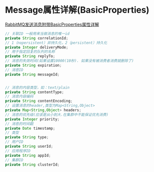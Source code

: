 # Message属性详解(BasicProperties)

[RabbitMQ发送消息附带BasicProperties属性详解](https://blog.csdn.net/yaomingyang/article/details/102636666)



```java
// 关联ID 一般用来当做消息的唯一id
private String correlationId;
// 1（nopersistent）非持久化，2（persistent）持久化
private Integer deliveryMode;
// 用于指定回复的队列的名称
private String replyTo;
// 消息的失效时间(如果设置10000(10秒). 如果没有被消费者消费就删除了)
private String expiration;
// 消息ID
private String messageId;


// 消息的内容类型，如：text/plain
private String contentType;
// 消息内容编码
private String contentEncoding;
// 设置消息的header,类型为Map<String,Object>
private Map<String,Object> headers;
// 消息的优先级(应该是从小到大.在集群中不能保证优先消费)
private Integer priority;
// 消息的时间戳
private Date timestamp;
// 类型
private String type;
// 用户ID
private String userId;
// 应用程序ID
private String appId;
// 集群ID
private String clusterId;
```